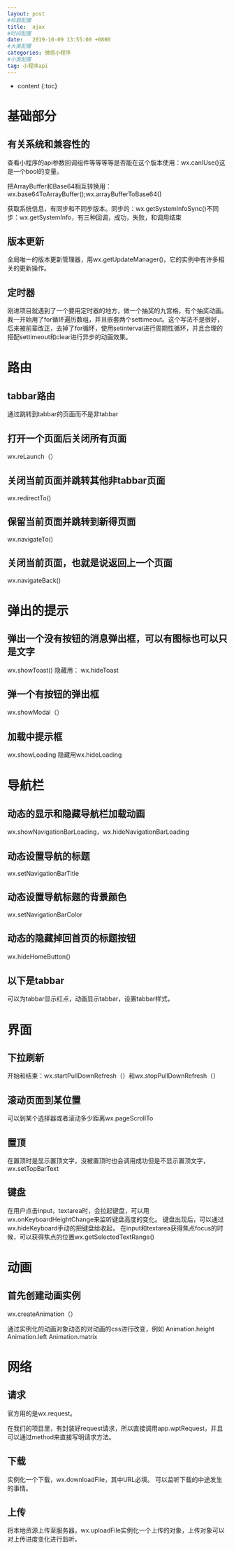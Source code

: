 ```yaml
---
layout: post
#标题配置
title:  ajax
#时间配置
date:   2019-10-09 13:55:00 +0800
#大类配置
categories: 微信小程序
#小类配置
tag: 小程序api
---
```


* content
{:toc}

基础部分
==========

有关系统和兼容性的
-------
查看小程序的api参数回调组件等等等等是否能在这个版本使用：wx.canIUse()这是一个bool的变量。

把ArrayBuffer和Base64相互转换用：wx.base64ToArrayBuffer();wx.arrayBufferToBase64()

获取系统信息，有同步和不同步版本。同步的：wx.getSystemInfoSync()不同步：wx.getSystemInfo，有三种回调，成功，失败，和调用结束

版本更新
-------
全局唯一的版本更新管理器，用wx.getUpdateManager()，它的实例中有许多相关的更新操作。

定时器
-------

刚进项目就遇到了一个要用定时器的地方，做一个抽奖的九宫格，有个抽奖动画。我一开始用了for循环遍历数组，并且嵌套两个settimeout。这个写法不是很好，后来被前辈改正，去掉了for循环，使用setinterval进行周期性循环，并且合理的搭配settimeout和clear进行异步的动画效果。

路由
=======

tabbar路由
-----

通过跳转到tabbar的页面而不是非tabbar

打开一个页面后关闭所有页面
------
wx.reLaunch（）

关闭当前页面并跳转其他非tabbar页面
------
wx.redirectTo()

保留当前页面并跳转到新得页面
------
wx.navigateTo()

关闭当前页面，也就是说返回上一个页面
-----
wx.navigateBack()

弹出的提示
========

弹出一个没有按钮的消息弹出框，可以有图标也可以只是文字
-------
wx.showToast()   隐藏用： wx.hideToast

弹一个有按钮的弹出框
------
wx.showModal（）

加载中提示框
-----
wx.showLoading 隐藏用wx.hideLoading

导航栏
=====

动态的显示和隐藏导航栏加载动画
-------

wx.showNavigationBarLoading，wx.hideNavigationBarLoading

动态设置导航的标题
------
wx.setNavigationBarTitle

动态设置导航标题的背景颜色
--------

wx.setNavigationBarColor

动态的隐藏掉回首页的标题按钮
-----
wx.hideHomeButton(）

以下是tabbar
--------

可以为tabbar显示红点，动画显示tabbar，设置tabbar样式，

界面
======

下拉刷新
------
开始和结束：wx.startPullDownRefresh（）和wx.stopPullDownRefresh（）

滚动页面到某位置
-----
可以到某个选择器或者滚动多少距离wx.pageScrollTo

置顶
------
在置顶时是显示置顶文字，没被置顶时也会调用成功但是不显示置顶文字，wx.setTopBarText

键盘
-----
在用户点击input，textarea时，会拉起键盘，可以用wx.onKeyboardHeightChange来监听键盘高度的变化。
键盘出现后，可以通过wx.hideKeyboard手动的把键盘给收起，
在input和textarea获得焦点focus的时候，可以获得焦点的位置wx.getSelectedTextRange()


动画
=======

首先创建动画实例
-------
wx.createAnimation（）

通过实例化的动画对象动态的对动画的css进行改变，例如
Animation.height
Animation.left
Animation.matrix

网络
========

请求
------
官方用的是wx.request。

在我们的项目里，有封装好request请求，所以直接调用app.wptRequest，并且可以通过method来直接写明请求方法。

下载
-----
实例化一个下载，wx.downloadFile，其中URL必填。
可以监听下载的中途发生的事情。

上传
----
将本地资源上传至服务器，wx.uploadFile实例化一个上传的对象，上传对象可以对上传进度变化进行监听。






